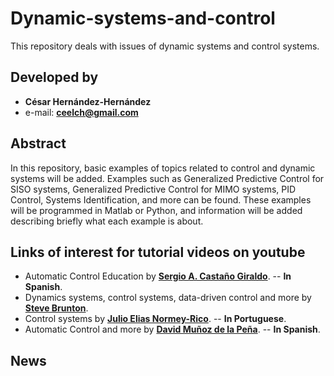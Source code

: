 # Dynamic-systems-and-control

This repository deals with issues of dynamic systems and control systems.

## Developed by

- **César Hernández-Hernández**
- e-mail: **ceelch@gmail.com**

## Abstract

In this repository, basic examples of topics related to control and dynamic systems will be added. Examples such as Generalized Predictive Control for SISO systems, Generalized Predictive Control for MIMO systems, PID Control, Systems Identification, and more can be found. These examples will be programmed in Matlab or Python, and information will be added describing briefly what each example is about.

## Links of interest for tutorial videos on youtube

- Automatic Control Education by [**Sergio A. Castaño Giraldo**](https://www.youtube.com/channel/UCdzSnI03LpBI_8gXJseIDuw). -- **In Spanish**.
- Dynamics systems, control systems, data-driven control and more by [**Steve Brunton**](https://www.youtube.com/channel/UCm5mt-A4w61lknZ9lCsZtBw).
- Control systems by [**Julio Elias Normey-Rico**](https://www.youtube.com/channel/UCYd2czxzphL4-zRK_EP871Q). -- **In Portuguese**.
- Automatic Control and more by [**David Muñoz de la Peña**](https://www.youtube.com/channel/UC_zE5PU_auz_hVWat5a2_-g/playlists). -- **In Spanish**.

## News
